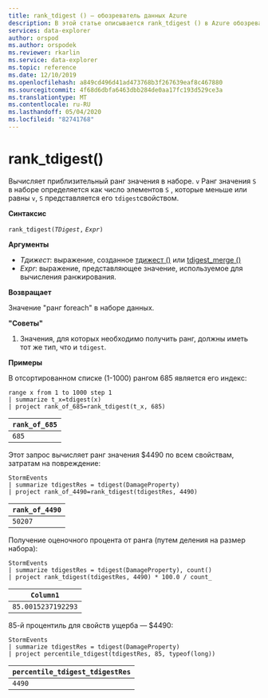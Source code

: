 ```yaml
---
title: rank_tdigest () — обозреватель данных Azure
description: В этой статье описывается rank_tdigest () в Azure обозреватель данных.
services: data-explorer
author: orspod
ms.author: orspodek
ms.reviewer: rkarlin
ms.service: data-explorer
ms.topic: reference
ms.date: 12/10/2019
ms.openlocfilehash: a849cd496d41ad473768b3f267639eaf8c467880
ms.sourcegitcommit: 4f68d6dbfa6463dbb284de0aa17fc193d529ce3a
ms.translationtype: MT
ms.contentlocale: ru-RU
ms.lasthandoff: 05/04/2020
ms.locfileid: "82741768"
---
```

# <a name="rank_tdigest"></a>rank_tdigest()

Вычисляет приблизительный ранг значения в наборе. `v` Ранг значения `S` в наборе определяется как число элементов `S` , которые меньше или равны `v`, `S` представляется его `tdigest`свойством.

**Синтаксис**

`rank_tdigest(`*`TDigest`*`,` *`Expr`*`)`

**Аргументы**

* *Тдижест*: выражение, созданное [тдижест ()](tdigest-aggfunction.md) или [tdigest_merge ()](tdigest-merge-aggfunction.md)
* *Expr*: выражение, представляющее значение, используемое для вычисления ранжирования.

**Возвращает**

Значение "ранг foreach" в наборе данных.

**"Советы"**

1) Значения, для которых необходимо получить ранг, должны иметь тот же тип, что и `tdigest`.

**Примеры**

В отсортированном списке (1-1000) рангом 685 является его индекс:

```kusto
range x from 1 to 1000 step 1
| summarize t_x=tdigest(x)
| project rank_of_685=rank_tdigest(t_x, 685)
```

|`rank_of_685`|
|-------------|
|`685`        |

Этот запрос вычисляет ранг значения $4490 по всем свойствам, затратам на повреждение:

```kusto
StormEvents
| summarize tdigestRes = tdigest(DamageProperty)
| project rank_of_4490=rank_tdigest(tdigestRes, 4490) 

```

|`rank_of_4490`|
|--------------|
|`50207`       |

Получение оценочного процента от ранга (путем деления на размер набора):

```kusto
StormEvents
| summarize tdigestRes = tdigest(DamageProperty), count()
| project rank_tdigest(tdigestRes, 4490) * 100.0 / count_

```

|`Column1`         |
|------------------|
|`85.0015237192293`|


85-й процентиль для свойств ущерба — $4490:

```kusto
StormEvents
| summarize tdigestRes = tdigest(DamageProperty)
| project percentile_tdigest(tdigestRes, 85, typeof(long))

```

|`percentile_tdigest_tdigestRes`|
|-------------------------------|
|`4490`                         |


